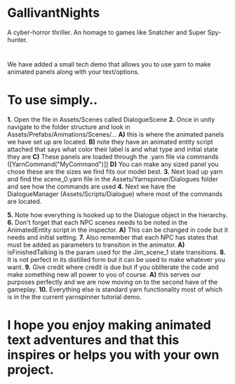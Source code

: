 # GallivantNights
A cyber-horror thriller. An homage to games like Snatcher and Super Spy-hunter.

# 
 
We have added a small tech demo that allows you to use yarn to make animated panels along with your text/options.

# To use simply..
**1.**  Open the file in Assets/Scenes called DialogueScene
**2.** Once in unity navigate to the folder structure and look in Assets/Prefabs/Animations/Scenes/...
**A)** this is where the animated panels we have set up are located.
**B)** note they have an animated entity script attached that says what color their label is and what type and initial state they are
**C)** These panels are loaded through the .yarn file via commands ([YarnCommand("MyCommand")]]
**D)** You can make any sized panel you chose these are the sizes we find fits our model best.
**3.** Next load up yarn and find the scene_0.yarn file in the Assets/Yarnspinner/Dialogues folder and see how the commands are used
**4.** Next we have the DialogueManager (Assets/Scripts/Dialogue) where most of the commands are located.

**5.** Note how everything is hooked up to the Dialogue object in the hierarchy.
**6.** Don't forget that each NPC scenes needs to be noted in the AnimatedEntity script in the inspector.
**A)** This can be changed in code but it needs and initial setting.
**7.** Also remember that each NPC has states that must be added as parameters to transition in the animator.
**A)** isFinishedTalking is the param used for the Jim_scene_1 state transitions.
**8.** It is not perfect in its distilled form but it can be used to make whatever you want. 
**9.** Give credit where credit is due but if you obliterate the code and make something new all power to you of course.
**A)** this serves our purposes perfectly and we are now moving on to the second have of the gameplay.
**10.** Everything else is standard yarn functionality most of which is in the the current yarnspinner tutorial demo.

# I hope you enjoy making animated text adventures and that this inspires or helps you with your own project.
